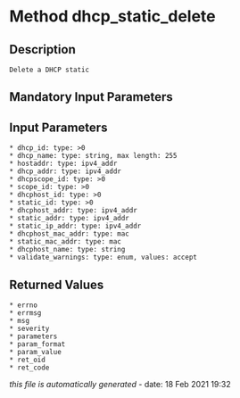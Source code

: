 # Method dhcp_static_delete

## Description
	Delete a DHCP static

## Mandatory Input Parameters

## Input Parameters
	* dhcp_id: type: >0
	* dhcp_name: type: string, max length: 255
	* hostaddr: type: ipv4_addr
	* dhcp_addr: type: ipv4_addr
	* dhcpscope_id: type: >0
	* scope_id: type: >0
	* dhcphost_id: type: >0
	* static_id: type: >0
	* dhcphost_addr: type: ipv4_addr
	* static_addr: type: ipv4_addr
	* static_ip_addr: type: ipv4_addr
	* dhcphost_mac_addr: type: mac
	* static_mac_addr: type: mac
	* dhcphost_name: type: string
	* validate_warnings: type: enum, values: accept

## Returned Values
	* errno
	* errmsg
	* msg
	* severity
	* parameters
	* param_format
	* param_value
	* ret_oid
	* ret_code


*this file is automatically generated* - date: 18 Feb 2021 19:32